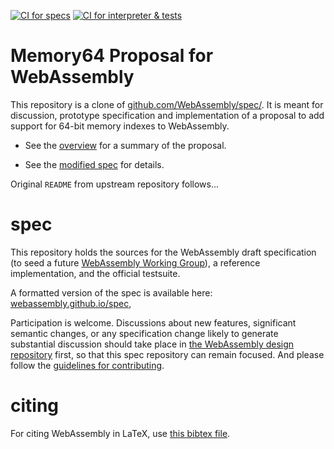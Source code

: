 [![CI for specs](https://github.com/WebAssembly/memory64/actions/workflows/ci-spec.yml/badge.svg)](https://github.com/WebAssembly/memory64/actions/workflows/ci-spec.yml)
[![CI for interpreter & tests](https://github.com/WebAssembly/memory64/actions/workflows/ci-interpreter.yml/badge.svg)](https://github.com/WebAssembly/memory64/actions/workflows/ci-interpreter.yml)

# Memory64 Proposal for WebAssembly

This repository is a clone of [github.com/WebAssembly/spec/](https://github.com/WebAssembly/spec/).
It is meant for discussion, prototype specification and implementation of a proposal to
add support for 64-bit memory indexes to WebAssembly.

* See the [overview](proposals/memory64/Overview.md) for a summary of the proposal.

* See the [modified spec](https://webassembly.github.io/memory64/) for details.

Original `README` from upstream repository follows...

# spec

This repository holds the sources for the WebAssembly draft specification
(to seed a future
[WebAssembly Working Group](https://lists.w3.org/Archives/Public/public-new-work/2017Jun/0005.html)),
a reference implementation, and the official testsuite.

A formatted version of the spec is available here:
[webassembly.github.io/spec](https://webassembly.github.io/spec/),

Participation is welcome. Discussions about new features, significant semantic
changes, or any specification change likely to generate substantial discussion
should take place in
[the WebAssembly design repository](https://github.com/WebAssembly/design)
first, so that this spec repository can remain focused. And please follow the
[guidelines for contributing](Contributing.md).

# citing

For citing WebAssembly in LaTeX, use [this bibtex file](wasm-specs.bib).
